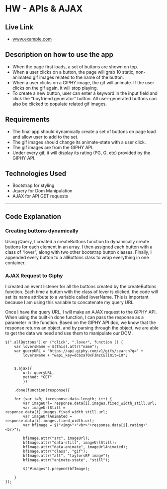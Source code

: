 # HW - APIs & AJAX

## Live Link 
 - www.example.com

## Description on how to use the app
- When the page first loads, a set of buttons are shown on top. 
- When a user clicks on a button, the page will grab 10 static, non-animated gif images related to the name of the button. 
- When a user clicks on a GIPHY image, the gif will animate. If the user clicks on the gif again, it will stop playing.
- To create a new button, user can enter a keyword in the input field and click the “boyfriend generator” button. All user-generated buttons can also be clicked to populate related gif images.


## Requirements
- The final app should dynamically create a set of buttons on page load and allow user to add to the set.
- The gif images should change its animate-state with a user click.
- The gif images are from the GIPHY API.
- Under every gif, it will display its rating (PG, G, etc) provided by the GIPHY API.


## Technologies Used
- Bootstrap for styling
- Jquery for Dom Manipulation
- AJAX for API GET requests

-------------

## Code Explanation

### Creating buttons dynamically
Using jQuery, I created a createButtons function to dynamically create buttons for each element in an array. I then assigned each button with a class of “lover”, along with two other bootstrap button classes. Finally, I appended every button to a allButtons class to wrap everything in one container.

### AJAX Request to Giphy 
I created an event listener for all the buttons created by the createButtons function. Each time a button with the class of lover is clicked, the code will set its name attribute to a variable called loverName. This is important because I am using this variable to concatenate my query URL. 

Once I have the query URL, I will make an AJAX request to the GIPHY API. When using the built-in done function, I can pass the response as a parameter in the function. Based on the GIPHY API doc, we know that the response returns an object, and by parsing through the object, we are able to get the data we need and use them to manipulate our DOM.

```
$(".allButtons").on ("click", ".lover", function () {
	var loversName = $(this).attr("name");
	var queryURL = "https://api.giphy.com/v1/gifs/search?q=" +
        loversName + "&api_key=dc6zaTOxFJmzC&limit=10";
		
		
	$.ajax({
		url: queryURL,
		method: "GET"
		})

	.done(function(response){

	for (var i=0; i<response.data.length; i++) {
		var imageUrl= response.data[i].images.fixed_width_still.url;
		var imageUrlStill = response.data[i].images.fixed_width_still.url;
		var imageUrlAnimated = response.data[i].images.fixed_width.url;
		var bfImage = $("<img>"+"<br>"+response.data[i].rating+"<br>");

		bfImage.attr("src", imageUrl);
		bfImage.attr("data-still", imageUrlStill);
		bfImage.attr("data-animate", imageUrlAnimated);
		bfImage.attr("class", "gif");
		bfImage.attr("alt", "taylorsBF image");
		bfImage.attr("animate-state", "still");
		
		$("#images").prepend(bfImage);

	}
});
